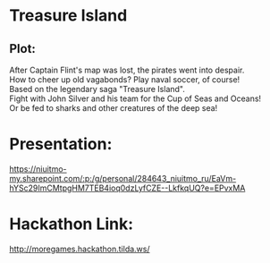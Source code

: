 # Treasure Island

## Plot:
After Captain Flint's map was lost, the pirates went into despair.<br>
How to cheer up old vagabonds? Play naval soccer, of course!<br> 
Based on the legendary saga "Treasure Island". <br>
Fight with John Silver and his team for the Cup of Seas and Oceans!<br> 
Or be fed to sharks and other creatures of the deep sea!<br>

# Presentation:
https://niuitmo-my.sharepoint.com/:p:/g/personal/284643_niuitmo_ru/EaVm-hYSc29ImCMtpgHM7TEB4ioq0dzLyfCZE--LkfkqUQ?e=EPvxMA

# Hackathon Link:
http://moregames.hackathon.tilda.ws/
